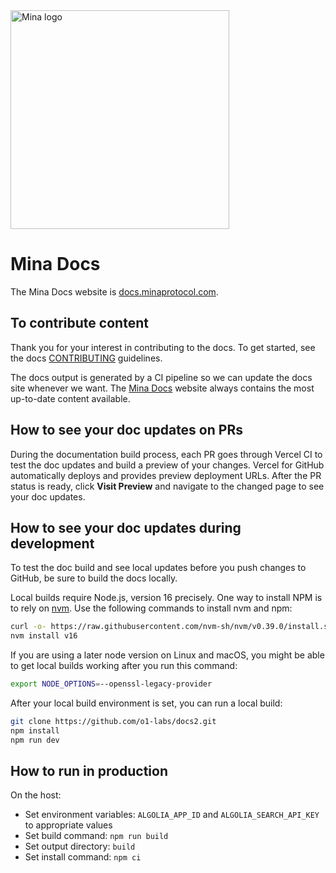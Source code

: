 <img src="https://github.com/MinaProtocol/docs/blob/main/public/static/img/svg/mina-wordmark-redviolet.svg" width="350" alt="Mina logo">

# Mina Docs

The Mina Docs website is [docs.minaprotocol.com](https://docs.minaprotocol.com/).

## To contribute content

Thank you for your interest in contributing to the docs. To get started, see the docs [CONTRIBUTING](CONTRIBUTING.md) guidelines.

The docs output is generated by a CI pipeline so we can update the docs site whenever we want. The [Mina Docs](https://docs.minaprotocol.com/) website always contains the most up-to-date content available. 

## How to see your doc updates on PRs

During the documentation build process, each PR goes through Vercel CI to test the doc updates and build a preview of your changes. Vercel for GitHub automatically deploys and provides preview deployment URLs. After the PR status is ready, click **Visit Preview** and navigate to the changed page to see your doc updates.

## How to see your doc updates during development

To test the doc build and see local updates before you push changes to GitHub, be sure to build the docs locally.
<!-- In case of version change, update .github/workflows/{test-tutorials.yml, snarkjs-api-reference.md} accordingly -->

Local builds require Node.js, version 16 precisely.
One way to install NPM is to rely on [nvm](https://github.com/nvm-sh/nvm). Use the following commands to install nvm and npm:

```sh
curl -o- https://raw.githubusercontent.com/nvm-sh/nvm/v0.39.0/install.sh | bash
nvm install v16
```

If you are using a later node version on Linux and macOS, you might be able to get local builds working after you run this command:

```sh
export NODE_OPTIONS=--openssl-legacy-provider
```

After your local build environment is set, you can run a local build:

```sh
git clone https://github.com/o1-labs/docs2.git
npm install
npm run dev
```

## How to run in production

On the host:

- Set environment variables: `ALGOLIA_APP_ID` and `ALGOLIA_SEARCH_API_KEY` to appropriate values
- Set build command: `npm run build`
- Set output directory: `build`
- Set install command: `npm ci`
